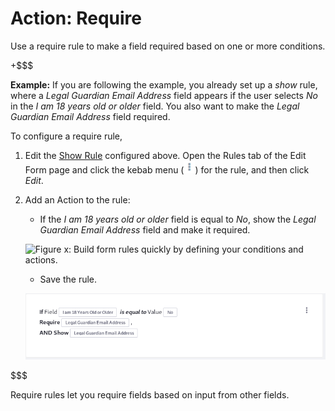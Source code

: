 # Action: Require

Use a require rule to make a field required based on one or more conditions.

+$$$

**Example:** If you are following the example, you already set up a _show_ rule,
where a *Legal Guardian Email Address* field appears if the user selects *No* in
the *I am 18 years old or older* field. You also want to make the *Legal
Guardian Email Address* field required.

To configure a require rule, 

1. Edit the [Show
   Rule](/discover/portal/-/knowledge_base/7-1/action-show-and-hide)
   configured above. Open the Rules tab of the Edit Form page and click the
   kebab menu (![Actions](../../../images/icon-actions.png)) for the rule, and
   then click *Edit*.
2. Add an Action to the rule:
    - If the *I am 18 years old or older* field is equal to *No*, show the
        *Legal Guardian Email Address* field and make it required.

    ![Figure x: Build form rules quickly by defining your conditions and
    actions.](../../../images/forms-require-rule.png)

    - Save the rule. 

    ![Figure x: Once a rule is saved, it is displayed so that you can easily understand what it does.](../../../images/forms-require-rule2.png)

$$$

Require rules let you require fields based on input from other fields.
